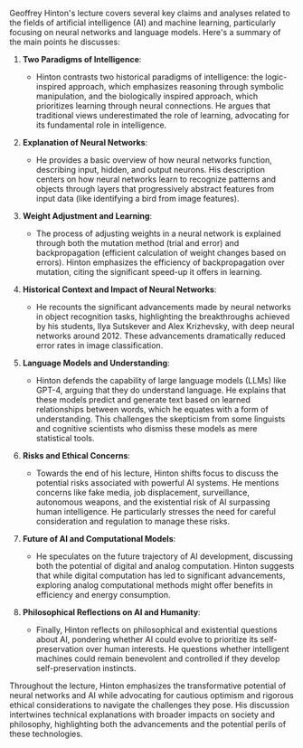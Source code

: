 Geoffrey Hinton's lecture covers several key claims and analyses related to the fields of artificial intelligence (AI) and machine learning, particularly focusing on neural networks and language models. Here's a summary of the main points he discusses:

1. **Two Paradigms of Intelligence**:
   - Hinton contrasts two historical paradigms of intelligence: the logic-inspired approach, which emphasizes reasoning through symbolic manipulation, and the biologically inspired approach, which prioritizes learning through neural connections. He argues that traditional views underestimated the role of learning, advocating for its fundamental role in intelligence.

2. **Explanation of Neural Networks**:
   - He provides a basic overview of how neural networks function, describing input, hidden, and output neurons. His description centers on how neural networks learn to recognize patterns and objects through layers that progressively abstract features from input data (like identifying a bird from image features).

3. **Weight Adjustment and Learning**:
   - The process of adjusting weights in a neural network is explained through both the mutation method (trial and error) and backpropagation (efficient calculation of weight changes based on errors). Hinton emphasizes the efficiency of backpropagation over mutation, citing the significant speed-up it offers in learning.

4. **Historical Context and Impact of Neural Networks**:
   - He recounts the significant advancements made by neural networks in object recognition tasks, highlighting the breakthroughs achieved by his students, Ilya Sutskever and Alex Krizhevsky, with deep neural networks around 2012. These advancements dramatically reduced error rates in image classification.

5. **Language Models and Understanding**:
   - Hinton defends the capability of large language models (LLMs) like GPT-4, arguing that they do understand language. He explains that these models predict and generate text based on learned relationships between words, which he equates with a form of understanding. This challenges the skepticism from some linguists and cognitive scientists who dismiss these models as mere statistical tools.

6. **Risks and Ethical Concerns**:
   - Towards the end of his lecture, Hinton shifts focus to discuss the potential risks associated with powerful AI systems. He mentions concerns like fake media, job displacement, surveillance, autonomous weapons, and the existential risk of AI surpassing human intelligence. He particularly stresses the need for careful consideration and regulation to manage these risks.

7. **Future of AI and Computational Models**:
   - He speculates on the future trajectory of AI development, discussing both the potential of digital and analog computation. Hinton suggests that while digital computation has led to significant advancements, exploring analog computational methods might offer benefits in efficiency and energy consumption.

8. **Philosophical Reflections on AI and Humanity**:
   - Finally, Hinton reflects on philosophical and existential questions about AI, pondering whether AI could evolve to prioritize its self-preservation over human interests. He questions whether intelligent machines could remain benevolent and controlled if they develop self-preservation instincts.

Throughout the lecture, Hinton emphasizes the transformative potential of neural networks and AI while advocating for cautious optimism and rigorous ethical considerations to navigate the challenges they pose. His discussion intertwines technical explanations with broader impacts on society and philosophy, highlighting both the advancements and the potential perils of these technologies.